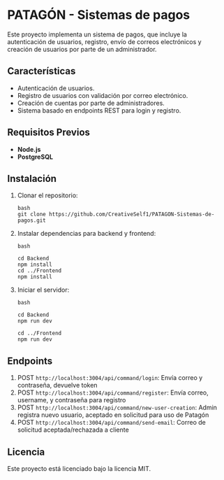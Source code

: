 # PATAGÓN - Sistemas de pagos

Este proyecto implementa un sistema de pagos, que incluye la autenticación de usuarios, registro, envío de correos electrónicos y creación de usuarios por parte de un administrador.


## Características
- Autenticación de usuarios.
- Registro de usuarios con validación por correo electrónico.
- Creación de cuentas por parte de administradores.
- Sistema basado en endpoints REST para login y registro.


## Requisitos Previos

- **Node.js** 
- **PostgreSQL** 


## Instalación

1. Clonar el repositorio:

    ```
    bash
    git clone https://github.com/CreativeSelf1/PATAGON-Sistemas-de-pagos.git
    ```
2. Instalar dependencias para backend y frontend:
    ```
    bash

    cd Backend
    npm install
    cd ../Frontend
    npm install
    ```

4. Iniciar el servidor:
    ```
    bash

    cd Backend
    npm run dev

    cd ../Frontend
    npm run dev
    ```

## Endpoints


1. POST `http://localhost:3004/api/command/login`: Envía correo y contraseña, devuelve token
2. POST `http://localhost:3004/api/command/register`: Envía correo, username, y contraseña para registro
3. POST `http://localhost:3004/api/command/new-user-creation`: Admin registra nuevo usuario, aceptado en solicitud para uso de Patagón
4. POST `http://localhost:3004/api/command/send-email`: Correo de solicitud aceptada/rechazada a cliente


## Licencia
Este proyecto está licenciado bajo la licencia MIT.
